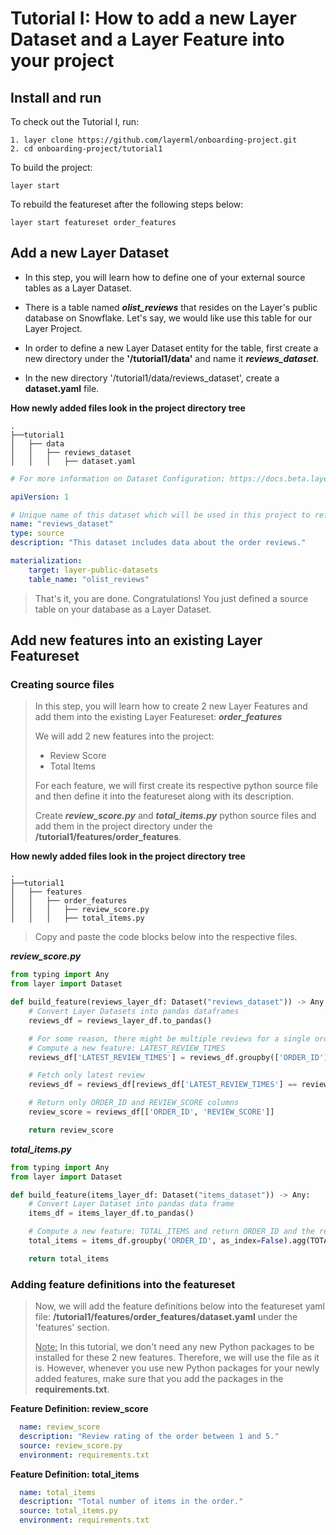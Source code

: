 # Tutorial I: How to add a new Layer Dataset and a Layer Feature into your project

## Install and run
To check out the Tutorial I, run:
```commandline
1. layer clone https://github.com/layerml/onboarding-project.git
2. cd onboarding-project/tutorial1
```

To build the project:
```commandline
layer start
```

To rebuild the featureset after the following steps below:
```commandline
layer start featureset order_features
```


## Add a new Layer Dataset

- In this step, you will learn how to define one of your external source tables as a Layer Dataset.


- There is a table named ***olist_reviews*** that resides on the Layer's public database on Snowflake. Let's say, we would like use this table for our Layer Project.


- In order to define a new Layer Dataset entity for the table, first create a new directory under the **'/tutorial1/data'** and name it ***reviews_dataset***. 


- In the new directory '/tutorial1/data/reviews_dataset', create a **dataset.yaml** file.

**How newly added files look in the project directory tree**
```
.
├──tutorial1  
│   ├── data
│   │   ├── reviews_dataset
│   │   │   ├── dataset.yaml
```

```yaml
# For more information on Dataset Configuration: https://docs.beta.layer.co/docs/datacatalog/datasets

apiVersion: 1

# Unique name of this dataset which will be used in this project to refer to this dataset
name: "reviews_dataset"
type: source
description: "This dataset includes data about the order reviews."

materialization:
    target: layer-public-datasets
    table_name: "olist_reviews"
```

> That's it, you are done. Congratulations! You just defined a source table on your database as a Layer Dataset.

## Add new features into an existing Layer Featureset

### Creating source files

> In this step, you will learn how to create 2 new Layer Features and add them into the existing Layer Featureset: ***order_features***
>
> We will add 2 new features into the project:
> - Review Score
> - Total Items
> 
> For each feature, we will first create its respective python source file and then define it into the featureset along with its description.
>
> Create ***review_score.py*** and ***total_items.py*** python source files and add them in the project directory under the **/tutorial1/features/order_features**. 

**How newly added files look in the project directory tree**
```
.
├──tutorial1  
│   ├── features
│   │   ├── order_features
│   │   │   ├── review_score.py
│   │   │   ├── total_items.py
```
 
>Copy and paste the code blocks below into the respective files.

***review_score.py***
```python
from typing import Any
from layer import Dataset

def build_feature(reviews_layer_df: Dataset("reviews_dataset")) -> Any:
    # Convert Layer Datasets into pandas dataframes
    reviews_df = reviews_layer_df.to_pandas()

    # For some reason, there might be multiple reviews for a single order in the data - Only take into account the latest review record
    # Compute a new feature: LATEST_REVIEW_TIMES
    reviews_df['LATEST_REVIEW_TIMES'] = reviews_df.groupby(['ORDER_ID'])['REVIEW_ANSWER_TIMESTAMP'].transform('max')

    # Fetch only latest review
    reviews_df = reviews_df[reviews_df['LATEST_REVIEW_TIMES'] == reviews_df['REVIEW_ANSWER_TIMESTAMP']]

    # Return only ORDER_ID and REVIEW_SCORE columns
    review_score = reviews_df[['ORDER_ID', 'REVIEW_SCORE']]

    return review_score
```
***total_items.py***
```python
from typing import Any
from layer import Dataset

def build_feature(items_layer_df: Dataset("items_dataset")) -> Any:
    # Convert Layer Dataset into pandas data frame
    items_df = items_layer_df.to_pandas()

    # Compute a new feature: TOTAL_ITEMS and return ORDER_ID and the relevant feature
    total_items = items_df.groupby('ORDER_ID', as_index=False).agg(TOTAL_ITEMS=("PRODUCT_ID", "count"))

    return total_items
```
### Adding feature definitions into the featureset
> Now, we will add the feature definitions below into the featureset yaml file: **/tutorial1/features/order_features/dataset.yaml** under the 'features' section. 
>
> <ins>Note:</ins> In this tutorial, we don't need any new Python packages to be installed for these 2 new features. Therefore, we will use the file as it is. 
> However, whenever you use new Python packages for your newly added features, make sure that you add the packages in the **requirements.txt**.

**Feature Definition: review_score**
```yaml
  name: review_score
  description: "Review rating of the order between 1 and 5."
  source: review_score.py
  environment: requirements.txt
```

**Feature Definition: total_items**
```yaml
  name: total_items
  description: "Total number of items in the order."
  source: total_items.py
  environment: requirements.txt
```
